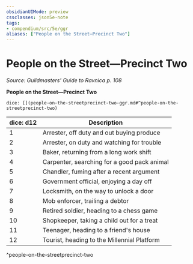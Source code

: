 ```yaml
---
obsidianUIMode: preview
cssclasses: json5e-note
tags:
- compendium/src/5e/ggr
aliases: ["People on the Street—Precinct Two"]
---
```

# People on the Street—Precinct Two
*Source: Guildmasters' Guide to Ravnica p. 108* 

**People on the Street—Precinct Two**

`dice: [](people-on-the-streetprecinct-two-ggr.md#^people-on-the-streetprecinct-two)`

| dice: d12 | Description |
|-----------|-------------|
| 1 | Arrester, off duty and out buying produce |
| 2 | Arrester, on duty and watching for trouble |
| 3 | Baker, returning from a long work shift |
| 4 | Carpenter, searching for a good pack animal |
| 5 | Chandler, fuming after a recent argument |
| 6 | Government official, enjoying a day off |
| 7 | Locksmith, on the way to unlock a door |
| 8 | Mob enforcer, trailing a debtor |
| 9 | Retired soldier, heading to a chess game |
| 10 | Shopkeeper, taking a child out for a treat |
| 11 | Teenager, heading to a friend's house |
| 12 | Tourist, heading to the Millennial Platform |
^people-on-the-streetprecinct-two